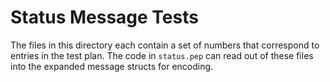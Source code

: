 # Status Message Tests
The files in this directory each contain a set of numbers that correspond to
entries in the test plan. The code in `status.pep` can read out of these files
into the expanded message structs for encoding.

